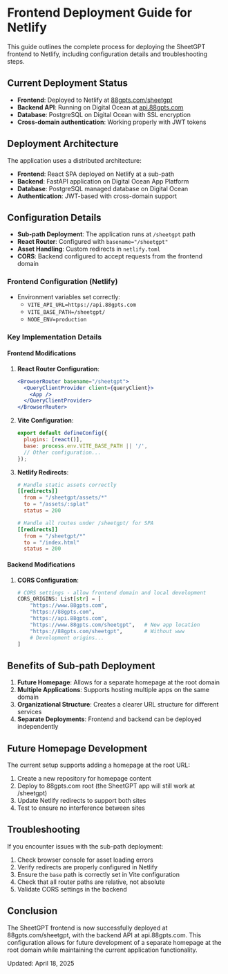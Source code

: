 # Frontend Deployment Guide for Netlify

This guide outlines the complete process for deploying the SheetGPT frontend to Netlify, including configuration details and troubleshooting steps.

## Current Deployment Status

- **Frontend**: Deployed to Netlify at [88gpts.com/sheetgpt](https://88gpts.com/sheetgpt)
- **Backend API**: Running on Digital Ocean at [api.88gpts.com](https://api.88gpts.com)
- **Database**: PostgreSQL on Digital Ocean with SSL encryption
- **Cross-domain authentication**: Working properly with JWT tokens

## Deployment Architecture

The application uses a distributed architecture:

- **Frontend**: React SPA deployed on Netlify at a sub-path
- **Backend**: FastAPI application on Digital Ocean App Platform
- **Database**: PostgreSQL managed database on Digital Ocean
- **Authentication**: JWT-based with cross-domain support

## Configuration Details

- **Sub-path Deployment**: The application runs at `/sheetgpt` path
- **React Router**: Configured with `basename="/sheetgpt"`
- **Asset Handling**: Custom redirects in `netlify.toml`
- **CORS**: Backend configured to accept requests from the frontend domain

### Frontend Configuration (Netlify)

- Environment variables set correctly:
  - `VITE_API_URL=https://api.88gpts.com`
  - `VITE_BASE_PATH=/sheetgpt/`
  - `NODE_ENV=production`

### Key Implementation Details

#### Frontend Modifications

1. **React Router Configuration**:

   ```jsx
   <BrowserRouter basename="/sheetgpt">
     <QueryClientProvider client={queryClient}>
       <App />
     </QueryClientProvider>
   </BrowserRouter>
   ```

2. **Vite Configuration**:

   ```js
   export default defineConfig({
     plugins: [react()],
     base: process.env.VITE_BASE_PATH || '/',
     // Other configuration...
   });
   ```

3. **Netlify Redirects**:

   ```toml
   # Handle static assets correctly
   [[redirects]]
     from = "/sheetgpt/assets/*"
     to = "/assets/:splat"
     status = 200

   # Handle all routes under /sheetgpt/ for SPA
   [[redirects]]
     from = "/sheetgpt/*"
     to = "/index.html"
     status = 200
   ```

#### Backend Modifications

1. **CORS Configuration**:

   ```python
   # CORS settings - allow frontend domain and local development
   CORS_ORIGINS: List[str] = [
       "https://www.88gpts.com",   
       "https://88gpts.com",       
       "https://api.88gpts.com",   
       "https://www.88gpts.com/sheetgpt",   # New app location
       "https://88gpts.com/sheetgpt",       # Without www
       # Development origins...
   ]
   ```

## Benefits of Sub-path Deployment

1. **Future Homepage**: Allows for a separate homepage at the root domain
2. **Multiple Applications**: Supports hosting multiple apps on the same domain
3. **Organizational Structure**: Creates a clearer URL structure for different services
4. **Separate Deployments**: Frontend and backend can be deployed independently

## Future Homepage Development

The current setup supports adding a homepage at the root URL:

1. Create a new repository for homepage content
2. Deploy to 88gpts.com root (the SheetGPT app will still work at /sheetgpt)
3. Update Netlify redirects to support both sites
4. Test to ensure no interference between sites

## Troubleshooting

If you encounter issues with the sub-path deployment:

1. Check browser console for asset loading errors
2. Verify redirects are properly configured in Netlify
3. Ensure the `base` path is correctly set in Vite configuration
4. Check that all router paths are relative, not absolute
5. Validate CORS settings in the backend

## Conclusion

The SheetGPT frontend is now successfully deployed at 88gpts.com/sheetgpt, with the backend API at api.88gpts.com. This configuration allows for future development of a separate homepage at the root domain while maintaining the current application functionality.

Updated: April 18, 2025
